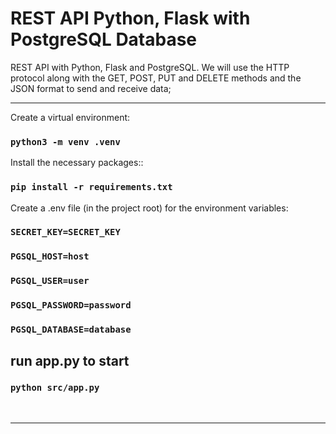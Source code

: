 # REST API Python, Flask with PostgreSQL Database

REST API with Python, Flask and PostgreSQL. We will use the HTTP protocol along with the GET, POST, PUT and DELETE methods and the JSON format to send and receive data;

<hr/>

Create a virtual environment:
### `python3 -m venv .venv`

Install the necessary packages::
### `pip install -r requirements.txt`

Create a .env file (in the project root) for the environment variables:

### `SECRET_KEY=SECRET_KEY`
### `PGSQL_HOST=host`
### `PGSQL_USER=user`
### `PGSQL_PASSWORD=password`
### `PGSQL_DATABASE=database`

## run app.py to start
### `python src/app.py`
<br/>

<hr/>
